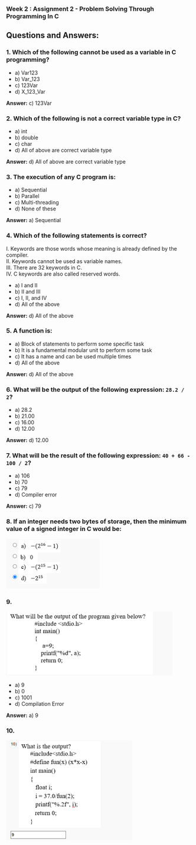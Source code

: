 ### Week 2 : Assignment 2 - Problem Solving Through Programming In C

## Questions and Answers:

### 1. Which of the following cannot be used as a variable in C programming?
- a) Var123
- b) Var_123
- c) 123Var
- d) X_123_Var

**Answer:** c) 123Var

### 2. Which of the following is not a correct variable type in C?
- a) int
- b) double
- c) char
- d) All of above are correct variable type

**Answer:** d) All of above are correct variable type

### 3. The execution of any C program is:
- a) Sequential
- b) Parallel
- c) Multi-threading
- d) None of these

**Answer:** a) Sequential

### 4. Which of the following statements is correct?
I. Keywords are those words whose meaning is already defined by the compiler.  
II. Keywords cannot be used as variable names.  
III. There are 32 keywords in C.  
IV. C keywords are also called reserved words.

- a) I and II
- b) II and III
- c) I, II, and IV
- d) All of the above

**Answer:** d) All of the above

### 5. A function is:
- a) Block of statements to perform some specific task
- b) It is a fundamental modular unit to perform some task
- c) It has a name and can be used multiple times
- d) All of the above

**Answer:** d) All of the above

### 6. What will be the output of the following expression: `28.2 / 2`?
- a) 28.2
- b) 21.00
- c) 16.00
- d) 12.00

**Answer:** d) 12.00

### 7. What will be the result of the following expression: `40 + 66 - 100 / 2`?
- a) 106
- b) 70
- c) 79
- d) Compiler error

**Answer:** c) 79

### 8. If an integer needs two bytes of storage, then the minimum value of a signed integer in C would be:

 ![IoT Diagram](https://raw.githubusercontent.com/INNO-VISSION/NPTEL-ANSWERS-2025-JAN-APR-/refs/heads/main/images/c-w2-img2.png "python diagram")

### 9. 
 ![IoT Diagram](https://raw.githubusercontent.com/INNO-VISSION/NPTEL-ANSWERS-2025-JAN-APR-/refs/heads/main/images/c-w2-img3.png "python diagram")
 
- a) 9
- b) 0
- c) 1001
- d) Compilation Error

**Answer:** a) 9
 
### 10.
 ![IoT Diagram](https://raw.githubusercontent.com/INNO-VISSION/NPTEL-ANSWERS-2025-JAN-APR-/refs/heads/main/images/c-w2-img4.png "python diagram")
